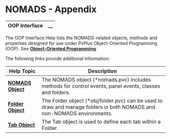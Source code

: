 # NOMADS - Appendix  
  
**OOP Interface** |  **__**  
---|---  
  
The OOP Interface Help lists the NOMADS-related objects, methods and properties designed for use under PxPlus Object-Oriented Programming (OOP). See **[Object-Oriented Programming](../../Program%20Interaction/Object-Oriented%20Programming/Overview.md)**.

The following links provide additional information:

**Help Topic** |  **Description**  
---|---  
**[NOMADS Object](NOMADS%20Object.md)** |  The NOMADS object (*nomads.pvc) includes methods for control events, panel events, classes and folders.  
**[Folder Object](Folder%20Objects.md)** |  The Folder object (*obj/folder.pvc) can be used to draw and manage folders in both NOMADS and non-NOMADS environments.  
**[Tab Object](Tab.md)** |  The Tab object is used to define each tab within a Folder.
